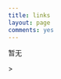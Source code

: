 ```yaml
---
title: links
layout: page
comments: yes
---
```

<script>
$(function(){
$('nav a').eq(5).addClass("activepage");
})
</script>
<p>暂无</p>>

